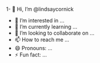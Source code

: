1- 👋 Hi, I’m @lindsaycornick
- 👀 I’m interested in ...
- 🌱 I’m currently learning ...
- 💞️ I’m looking to collaborate on ...
- 📫 How to reach me ...
- 😄 Pronouns: ...
- ⚡ Fun fact: ...

<!---
lindsaycornick/lindsaycornick is a ✨ special ✨ repository because its `README.md` (this file) appears on your GitHub profile.
You can click the Preview link to take a look at your changes.
--->
